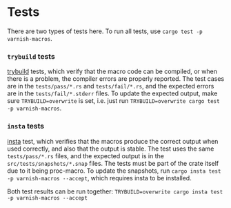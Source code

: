 # Tests

There are two types of tests here.  To run all tests, use `cargo test -p varnish-macros`.

### `trybuild` tests
[trybuild](https://docs.rs/trybuild/latest/trybuild/) tests, which verify that the macro code can be compiled, or when there is a problem, the compiler errors are properly reported. The test cases are in the `tests/pass/*.rs` and `tests/fail/*.rs`, and the expected errors are in the `tests/fail/*.stderr` files. To update the expected output, make sure `TRYBUILD=overwrite` is set, i.e. just run `TRYBUILD=overwrite cargo test -p varnish-macros`.

### `insta` tests
[insta](https://insta.rs/docs/cli/) test, which verifies that the macros produce the correct output when used correctly, and also that the output is stable. The test uses the same `tests/pass/*.rs` files, and the expected output is in the `src/tests/snapshots/*.snap` files. The tests must be part of the crate itself due to it being proc-macro. To update the snapshots, run `cargo insta test -p varnish-macros --accept`, which requires insta to be installed.

Both test results can be run together: `TRYBUILD=overwrite cargo insta test -p varnish-macros --accept`

